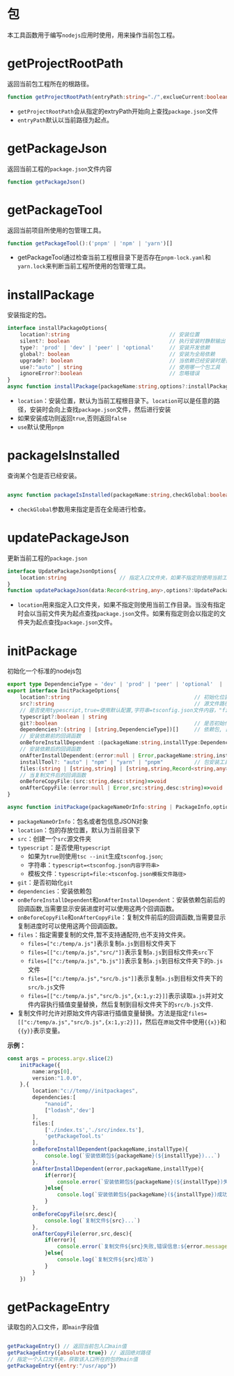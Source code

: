 # 包

本工具函数用于编写`nodejs`应用时使用，用来操作当前包工程。

# getProjectRootPath

返回当前包工程所在的根路径。

```typescript
function getProjectRootPath(entryPath:string="./",exclueCurrent:boolean=false):string | null
```

- `getProjectRootPath`会从指定的extryPath开始向上查找`package.json`文件
- `entryPath`默认以当前路径为起点。

# getPackageJson

返回当前工程的`package.json`文件内容

```typescript
function getPackageJson()
```

# getPackageTool

返回当前项目所使用的包管理工具。

```typescript
function getPackageTool():('pnpm' | 'npm' | 'yarn')[]
```

- getPackageTool通过检查当前工程根目录下是否存在`pnpm-lock.yaml`和`yarn.lock`来判断当前工程所使用的包管理工具。

# installPackage

安装指定的包。

```typescript
interface installPackageOptions{
    location?:string                                // 安装位置
    silent?: boolean                                // 执行安装时静默输出
    type?: 'prod' | 'dev' | 'peer' | 'optional'     // 安装开发依赖 
    global?: boolean                                // 安装为全局依赖
    upgrade?: boolean                               // 当依赖已经安装时是否进行升级 
    use?:"auto" | string                            // 使用哪一个包工具
    ignoreError?:boolean                            // 忽略错误
}
async function installPackage(packageName:string,options?:installPackageOptions)

```

- `location`：安装位置，默认为当前工程根目录下。`location`可以是任意的路径，安装时会向上查找`package.json`文件，然后进行安装
- 如果安装成功则返回`true`,否则返回`false`
- `use`默认使用`pnpm`

# packageIsInstalled

查询某个包是否已经安装。

```typescript

async function packageIsInstalled(packageName:string,checkGlobal:boolean=false):Promise<boolean>

```
- `checkGlobal`参数用来指定是否在全局进行检查。


# updatePackageJson

更新当前工程的`package.json`

```typescript
interface UpdatePackageJsonOptions{
    location:string                 // 指定入口文件夹，如果不指定则使用当前工作目录
}
function updatePackageJson(data:Record<string,any>,options?:UpdatePackageJsonOptions)
```
- `location`用来指定入口文件夹，如果不指定则使用当前工作目录。当没有指定时会以当前文件夹为起点查找`package.json`文件。如果有指定则会以指定的文件夹为起点查找`package.json`文件。


# initPackage

初始化一个标准的nodejs包

```typescript
export type DependencieType = 'dev' | 'prod' | 'peer' | 'optional'  | 'bundle'
export interface InitPackageOptions{
    location?:string                                        // 初始化位置路径
    src?:string                                             // 源文件路径,默认是当前目录
    // 是否使用typescript,true=使用默认配置,字符串=tsconfig.json文件内容，"file:tsconfig.json"=使用指定的tsconfig.json文件
    typescript?:boolean | string                           
    git?:boolean                                            // 是否初始化git              
    dependencies?:(string | [string,DependencieType])[]     // 依赖包, [包名,依赖类型]
    // 安装依赖前的回调函数
    onBeforeInstallDependent :(packageName:string,installType:DependencieType)=>void
    // 安装依赖后的回调函数
    onAfterInstallDependent:(error:null | Error,packageName:string,installType:DependencieType)=>void
    installTool?: "auto" | "npm" | "yarn" | "pnpm"          // 包安装工具
    files:(string | [string,string] | [string,string,Record<string,any>])[]                      // 需要复制的文件
    // 当复制文件后的回调函数
    onBeforeCopyFile:(src:string,desc:string)=>void
    onAfterCopyFile:(error:null | Error,src:string,desc:string)=>void
}

async function initPackage(packageNameOrInfo:string | PackageInfo,options?:InitPackageOptions)

```

- `packageNameOrInfo`：包名或者包信息JSON对象
- `location`：包的存放位置，默认为当前目录下
- `src`：创建一个`src`源文件夹
- `typescript`：是否使用`typescript`
    - 如果为`true`则使用`tsc --init`生成`tsconfog.json`; 
    - 字符串：`typescript=<tsconfog.json内容字符串>`
    - 模板文件：`typescript=file:<tsconfog.json模板文件路径>`    
- `git`：是否初始化`git`
- `dependencies`：安装依赖包
- `onBeforeInstallDependent`和`onAfterInstallDependent`：安装依赖包前后的回调函数,当需要显示安装进度时可以使用这两个回调函数。
- `onBeforeCopyFile`和`onAfterCopyFile`：复制文件前后的回调函数,当需要显示复制进度时可以使用这两个回调函数。
- `files`：指定需要复制的文件,暂不支持通配符,也不支持文件夹。
    - `files=["c:/temp/a.js"]`表示复制`a.js`到目标文件夹下
    - `files=[["c:/temp/a.js","src/"]]`表示复制`a.js`到目标文件夹`src`下
    - `files=[["c:/temp/a.js","b.js"]]`表示复制`a.js`到目标文件夹下的`b.js`文件
    - `files=[["c:/temp/a.js","src/b.js"]]`表示复制`a.js`到目标文件夹下的`src/b.js`文件
    - `files=[["c:/temp/a.js","src/b.js",{x:1,y:2}]]`表示读取`a.js`并对文件内容执行插值变量替换，然后复制到目标文件夹下的`src/b.js`文件.
- 复制文件时允许对原始文件内容进行插值变量替换。方法是指定`files=[["c:/temp/a.js","src/b.js",{x:1,y:2}]]`，然后在`原始`文件中使用`{{x}}`和`{{y}}`表示变量。

**示例：**

```typescript
const args = process.argv.slice(2)
    initPackage({
        name:args[0],
        version:"1.0.0",
    },{
        location:"c://temp//initpackages",
        dependencies:[
            "nanoid",
            ["lodash",'dev']
        ],
        files:[
            ['./index.ts','./src/index.ts'],
            'getPackageTool.ts'
        ],
        onBeforeInstallDependent(packageName,installType){
            console.log(`安装依赖包${packageName}(${installType})...`)
        },
        onAfterInstallDependent(error,packageName,installType){
            if(error){
                console.error(`安装依赖包${packageName}(${installType})失败,错误信息:${error.message}`)
            }else{
                console.log(`安装依赖包${packageName}(${installType})成功`)
            }
        },
        onBeforeCopyFile(src,desc){
            console.log(`复制文件${src}...`)
        },
        onAfterCopyFile(error,src,desc){
            if(error){
                console.error(`复制文件${src}失败,错误信息:${error.message}`)
            }else{
                console.log(`复制文件${src}成功`)
            }
        }
    })
```

# getPackageEntry

 读取包的入口文件，即`main`字段值

 ```js
 
 getPackageEntry() // 返回当前包入口main值
 getPackageEntry({absolute:true}) // 返回绝对路径
 // 指定一个入口文件夹，获取该入口所在的包的main值
 getPackageEntry({entry:"/usr/app"}) 

 ```
